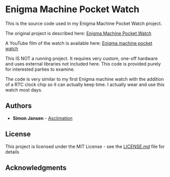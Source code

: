 # Enigma Machine Pocket Watch

This is the source code used in my Enigma Machine Pocket Watch project.

The original project is described here: [Enigma Machine Pocket Watch](https://web.archive.org/web/20190210144402/http://www.asciimation.co.nz/bb/2018/12/18/enigma-machine-pocket-watch-update)

A YouTube film of the watch is available here: [Enigma machine pocket watch](https://www.youtube.com/watch?v=FB_8fjCkIWA)

This IS NOT a running project. It requires very custom, one-off hardware and uses external libraries not included here. This code is provided purely for interested parties to examine.

The code is very similar to my first Enigma machine watch with the addition of a RTC clock chip so it can actually keep time. I actually wear and use this watch most days.

## Authors

* **Simon Jansen** - [Asciimation](http://www.asciimation.co.nz)

## License

This project is licensed under the MIT License - see the [LICENSE.md](LICENSE.md) file for details

## Acknowledgments


